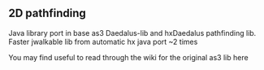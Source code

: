 ## 2D pathfinding
Java library port in base as3 Daedalus-lib and hxDaedalus pathfinding lib. Faster jwalkable lib from automatic hx java port ~2 times

You may find useful to read through the wiki for the original as3 lib here
